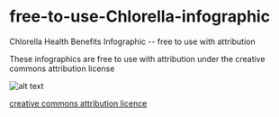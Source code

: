 # free-to-use-Chlorella-infographic
Chlorella Health Benefits Infographic -- free to use with attribution


These infographics are free to use with attribution under the creative commons attribution license


![alt text](https://github.com/[username]/[reponame]/blob/[branch]/image.jpg?raw=true)


[creative commons attribution licence](https://creativecommons.org/licenses/by/4.0/)


